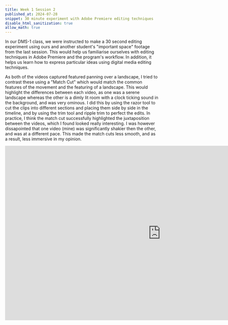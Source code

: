 ```yaml
---
title: Week 1 Session 2
published_at: 2024-07-28
snippet: 30 minute experiment with Adobe Premiere editing techniques
disable_html_sanitization: true
allow_math: true
---
```


In our DMS-1 class, we were instructed to make a 30 second editing experiment using ours and another student's "important space" footage from the last session. This would help us familiarise ourselves with editing techniques in Adobe Premiere and the program's workflow. In addition, it helps us learn how to express particular ideas using digital media editing techniques.

As both of the videos captured featured panning over a landscape, I tried to contrast these using a "Match Cut" which would match the common features of the movement and the featuring of a landscape. This would highlight the differences between each video, as one was a serene landscape whereas the other is a dimly lit room with a clock ticking sound in the background, and was very ominous. I did this by using the razor tool to cut the clips into different sections and placing them side by side in the timeline, and by using the trim tool and ripple trim to perfect the edits.  In practice, I think the match cut successfully highlighted the juxtaposition between the videos, which I found looked really interesting. I was however dissapointed that one video (mine) was significantly shakier then the other, and was at a different pace. This made the match cuts less smooth, and as a result, less immersive in my opinion.

<iframe width="1019" height="573" src="https://www.youtube.com/embed/CggfAOSZvVY" title="DMS-1 Editing Experiment" frameborder="0" allow="accelerometer; autoplay; clipboard-write; encrypted-media; gyroscope; picture-in-picture; web-share" referrerpolicy="strict-origin-when-cross-origin" allowfullscreen></iframe>